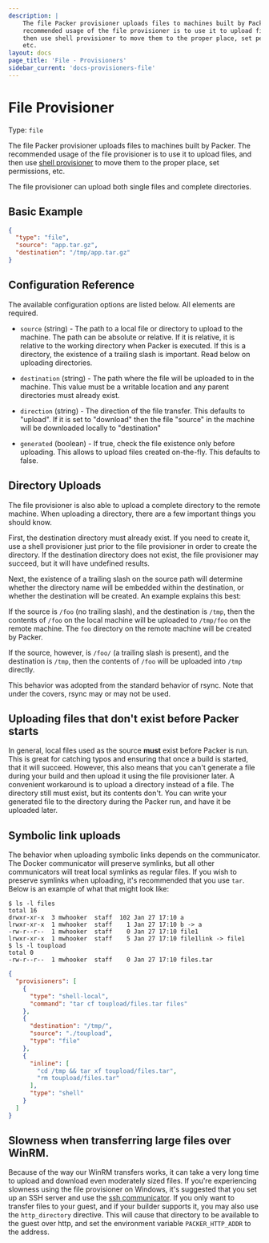 ```yaml
---
description: |
    The file Packer provisioner uploads files to machines built by Packer. The
    recommended usage of the file provisioner is to use it to upload files, and
    then use shell provisioner to move them to the proper place, set permissions,
    etc.
layout: docs
page_title: 'File - Provisioners'
sidebar_current: 'docs-provisioners-file'
---
```


# File Provisioner

Type: `file`

The file Packer provisioner uploads files to machines built by Packer. The
recommended usage of the file provisioner is to use it to upload files, and then
use [shell provisioner](/docs/provisioners/shell.html) to move them to the
proper place, set permissions, etc.

The file provisioner can upload both single files and complete directories.

## Basic Example

``` json
{
  "type": "file",
  "source": "app.tar.gz",
  "destination": "/tmp/app.tar.gz"
}
```

## Configuration Reference

The available configuration options are listed below. All elements are required.

-   `source` (string) - The path to a local file or directory to upload to
    the machine. The path can be absolute or relative. If it is relative, it is
    relative to the working directory when Packer is executed. If this is a
    directory, the existence of a trailing slash is important. Read below on
    uploading directories.

-   `destination` (string) - The path where the file will be uploaded to in
    the machine. This value must be a writable location and any parent
    directories must already exist.

-   `direction` (string) - The direction of the file transfer. This defaults to
    "upload". If it is set to "download" then the file "source" in the machine
    will be downloaded locally to "destination"

-   `generated` (boolean) - If true, check the file existence only before uploading.
    This allows to upload files created on-the-fly. This defaults to false.

## Directory Uploads

The file provisioner is also able to upload a complete directory to the remote
machine. When uploading a directory, there are a few important things you should
know.

First, the destination directory must already exist. If you need to create it,
use a shell provisioner just prior to the file provisioner in order to create
the directory. If the destination directory does not exist, the file
provisioner may succeed, but it will have undefined results.

Next, the existence of a trailing slash on the source path will determine
whether the directory name will be embedded within the destination, or whether
the destination will be created. An example explains this best:

If the source is `/foo` (no trailing slash), and the destination is `/tmp`, then
the contents of `/foo` on the local machine will be uploaded to `/tmp/foo` on
the remote machine. The `foo` directory on the remote machine will be created by
Packer.

If the source, however, is `/foo/` (a trailing slash is present), and the
destination is `/tmp`, then the contents of `/foo` will be uploaded into `/tmp`
directly.

This behavior was adopted from the standard behavior of rsync. Note that under
the covers, rsync may or may not be used.

## Uploading files that don't exist before Packer starts

In general, local files used as the source **must** exist before Packer is run.
This is great for catching typos and ensuring that once a build is started,
that it will succeed. However, this also means that you can't generate a file
during your build and then upload it using the file provisioner later.
A convenient workaround is to upload a directory instead of a file. The
directory still must exist, but its contents don't. You can write your
generated file to the directory during the Packer run, and have it be uploaded
later.

## Symbolic link uploads

The behavior when uploading symbolic links depends on the communicator. The
Docker communicator will preserve symlinks, but all other communicators will
treat local symlinks as regular files. If you wish to preserve symlinks when
uploading, it's recommended that you use `tar`. Below is an example of what
that might look like:

``` text
$ ls -l files
total 16
drwxr-xr-x  3 mwhooker  staff  102 Jan 27 17:10 a
lrwxr-xr-x  1 mwhooker  staff    1 Jan 27 17:10 b -> a
-rw-r--r--  1 mwhooker  staff    0 Jan 27 17:10 file1
lrwxr-xr-x  1 mwhooker  staff    5 Jan 27 17:10 file1link -> file1
$ ls -l toupload
total 0
-rw-r--r--  1 mwhooker  staff    0 Jan 27 17:10 files.tar
```

``` json
{
  "provisioners": [
    {
      "type": "shell-local",
      "command": "tar cf toupload/files.tar files"
    },
    {
      "destination": "/tmp/",
      "source": "./toupload",
      "type": "file"
    },
    {
      "inline": [
        "cd /tmp && tar xf toupload/files.tar",
        "rm toupload/files.tar"
      ],
      "type": "shell"
    }
  ]
}
```

## Slowness when transferring large files over WinRM.

Because of the way our WinRM transfers works, it can take a very long time to
upload and download even moderately sized files. If you're experiencing
slowness using the file provisioner on Windows, it's suggested that you set up
an SSH server and use the [ssh
communicator](/docs/templates/communicator.html#ssh-communicator). If you only
want to transfer files to your guest, and if your builder supports it, you may
also use the `http_directory` directive. This will cause that directory to be
available to the guest over http, and set the environment variable
`PACKER_HTTP_ADDR` to the address.
